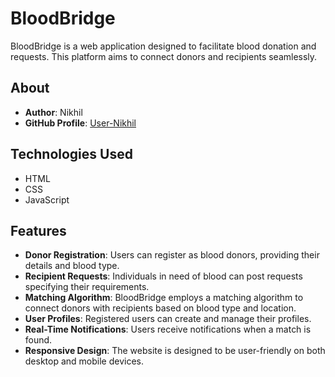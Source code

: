 # BloodBridge

BloodBridge is a web application designed to facilitate blood donation and requests. This platform aims to connect donors and recipients seamlessly.

## About

- **Author**: Nikhil
- **GitHub Profile**: [User-Nikhil](https://github.com/User-Nikhil)

## Technologies Used

- HTML
- CSS
- JavaScript

## Features

- **Donor Registration**: Users can register as blood donors, providing their details and blood type.
- **Recipient Requests**: Individuals in need of blood can post requests specifying their requirements.
- **Matching Algorithm**: BloodBridge employs a matching algorithm to connect donors with recipients based on blood type and location.
- **User Profiles**: Registered users can create and manage their profiles.
- **Real-Time Notifications**: Users receive notifications when a match is found.
- **Responsive Design**: The website is designed to be user-friendly on both desktop and mobile devices.

